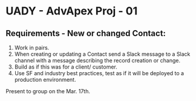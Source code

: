 # UADY - AdvApex Proj - 01

## Requirements - New or changed Contact:
1. Work in pairs.
1. When creating or updating a Contact send a Slack message to a Slack channel with a message describing the record creation or change. 
1. Build as if this was for a client/ customer. 
1. Use SF and industry best practices, test as if it will be deployed to a production environment. 

Present to group on the Mar. 17th. 
